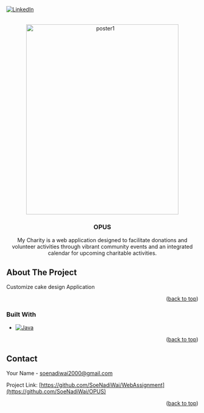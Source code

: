 <!-- PROJECT SHIELDS -->
<!--
*** I'm using markdown "reference style" links for readability.
*** Reference links are enclosed in brackets [ ] instead of parentheses ( ).
*** See the bottom of this document for the declaration of the reference variables
*** for contributors-url, forks-url, etc. This is an optional, concise syntax you may use.
*** https://www.markdownguide.org/basic-syntax/#reference-style-links
-->
[![LinkedIn][linkedin-shield]][linkedin-url]

<!-- Project Poster -->
<br />
<div align="center">
  <a href="https://github.com/github_username/repo_name">
    <img src="https://github.com/user-attachments/assets/f23b5bb0-f22a-4b54-8875-f171336e140c" alt="poster1" width="400" height="500">
  </a>


<h3 align="center">OPUS</h3>

  <p align="center">
    My Charity is a web application designed to facilitate donations and volunteer activities through vibrant community events and an integrated calendar for upcoming charitable activities.
    <br />
  </p>
</div>

<!-- ABOUT THE PROJECT -->
## About The Project

Customize cake design Application

<p align="right">(<a href="#readme-top">back to top</a>)</p>


### Built With

* [![Java][Java]][Java-url]

<p align="right">(<a href="#readme-top">back to top</a>)</p>

<!-- CONTACT -->
## Contact

Your Name - soenadiwai2000@gmail.com

Project Link: [https://github.com/SoeNadiWai/WebAssignment](https://github.com/SoeNadiWai/OPUS)

<p align="right">(<a href="#readme-top">back to top</a>)</p>


<!-- MARKDOWN LINKS & IMAGES -->
<!-- https://www.markdownguide.org/basic-syntax/#reference-style-links -->
[contributors-shield]: https://img.shields.io/github/contributors/github_username/repo_name.svg?style=for-the-badge
[contributors-url]: https://github.com/github_username/repo_name/graphs/contributors
[linkedin-shield]: https://img.shields.io/badge/-LinkedIn-black.svg?style=for-the-badge&logo=linkedin&colorB=555
[linkedin-url]: https://linkedin.com/in/soe-nadi-wai-b700b016a
[product-screenshot]: images/screenshot.png
[Java]: https://img.shields.io/badge/Java-007396?style=for-the-badge&logo=java&logoColor=white|Java 
[Java-url]: https://www.oracle.com/java/|Java
